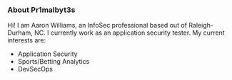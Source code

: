 ### About Pr1malbyt3s

Hi! I am Aaron Williams, an InfoSec professional based out of Raleigh-Durham, NC. I currently work as an application security tester. My current interests are:
- Application Security
- Sports/Betting Analytics
- DevSecOps
